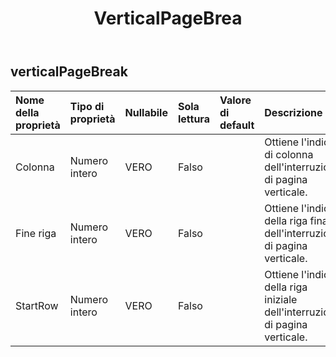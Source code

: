 ﻿---
title: VerticalPageBrea
second_title: Aspose.Cells Cloud Documen
type: docs
url: /it/specification/model/verticalpagebreak/
description: "Aspose.Cells Specifica del modello cloud: VerticalPageBreak. Gestisci facilmente Excel e altri fogli di calcolo con funzionalità come apertura, generazione, modifica, divisione, unione, confronto e conversione"
weight: 50
---
## **verticalPageBreak**

 

| Nome della proprietà| Tipo di proprietà| Nullabile| Sola lettura| Valore di default| Descrizione|
|:- |:- |:- |:- |:- |:- |
| Colonna| Numero intero| VERO| Falso|| Ottiene l'indice di colonna dell'interruzione di pagina verticale.|
| Fine riga| Numero intero| VERO| Falso|| Ottiene l'indice della riga finale dell'interruzione di pagina verticale.|
| StartRow| Numero intero| VERO| Falso|| Ottiene l'indice della riga iniziale dell'interruzione di pagina verticale.|

